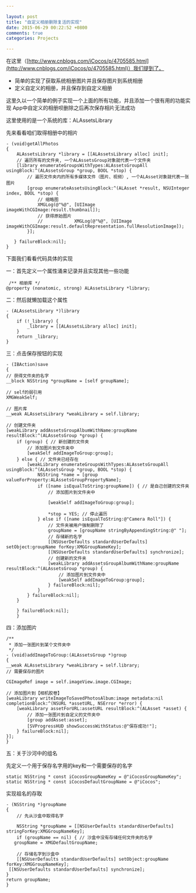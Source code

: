 ```yaml
---

layout: post
title: "自定义相册删除复活的实现"
date: 2015-06-29 00:22:52 +0800
comments: true
categories: Projects

---
```




 
在这里（[http://www.cnblogs.com/iCocos/p/4705585.html](http://www.cnblogs.com/iCocos/p/4705585.html)）我们提到了。

* 简单的实现了获取系统相册图片并且保存图片到系统相册
* 定义自定义的相册，并且保存到自定义相册
 
这里久以一个简单的例子实现一个上面的所有功能，并且添加一个很有用的功能实现
App中自定义的相册呗删除之后再次保存相片无法成功
 
 
这里使用的是一个系统的库：ALAssetsLibrary
 


<!--more-->




先来看看咱们取得相册中的相片

	- (void)getAllPhotos
	{
	    ALAssetsLibrary *library = [[ALAssetsLibrary alloc] init];
	    // 遍历所有的文件夹, 一个ALAssetsGroup对象就代表一个文件夹
	    [library enumerateGroupsWithTypes:ALAssetsGroupAll usingBlock:^(ALAssetsGroup *group, BOOL *stop) {
	        // 遍历文件夹内的所有多媒体文件（图片、视频）, 一个ALAsset对象就代表一张图片
	        [group enumerateAssetsUsingBlock:^(ALAsset *result, NSUInteger index, BOOL *stop) {
	            // 缩略图
	            XMGLog(@"%@", [UIImage imageWithCGImage:result.thumbnail]);
	            // 获得原始图片
	            //            XMGLog(@"%@", [UIImage imageWithCGImage:result.defaultRepresentation.fullResolutionImage]);
	        }];
	       
	   } failureBlock:nil];
	}
 

下面我们看看代码具体的实现
 
一：首先定义一个属性涌来记录并且实现其他一些功能

	 /** 相册库 */
	@property (nonatomic, strong) ALAssetsLibrary *library;
 
二：然后就懒加载这个属性

	- (ALAssetsLibrary *)library
	{
	    if (!_library) {
	        _library = [[ALAssetsLibrary alloc] init];
	    }
	    return _library;
	}
 

三：点击保存按钮的实现
   
	- (IBAction)save
	{
    // 获得文件夹的名字
    __block NSString *groupName = [self groupName];
   
    // self的弱引用
    XMGWeakSelf;
   
    // 图片库
    __weak ALAssetsLibrary *weakLibrary = self.library;
   
    // 创建文件夹
    [weakLibrary addAssetsGroupAlbumWithName:groupName resultBlock:^(ALAssetsGroup *group) {
        if (group) { // 新创建的文件夹
            // 添加图片到文件夹中
            [weakSelf addImageToGroup:group];
        } else { // 文件夹已经存在
            [weakLibrary enumerateGroupsWithTypes:ALAssetsGroupAll usingBlock:^(ALAssetsGroup *group, BOOL *stop) {
                NSString *name = [group valueForProperty:ALAssetsGroupPropertyName];
                if ([name isEqualToString:groupName]) { // 是自己创建的文件夹
                    // 添加图片到文件夹中
					
					[weakSelf addImageToGroup:group];
                   
                    *stop = YES; // 停止遍历
                } else if ([name isEqualToString:@"Camera Roll"]) {
                    // 文件夹被用户强制删除了
                    groupName = [groupName stringByAppendingString:@" "];
                    // 存储新的名字
                    [[NSUserDefaults standardUserDefaults] setObject:groupName forKey:XMGGroupNameKey];
                    [[NSUserDefaults standardUserDefaults] synchronize];
                    // 创建新的文件夹
                    [weakLibrary addAssetsGroupAlbumWithName:groupName resultBlock:^(ALAssetsGroup *group) {
                        // 添加图片到文件夹中
                        [weakSelf addImageToGroup:group];
                    } failureBlock:nil];
                }
            } failureBlock:nil];
        }
	
		} failureBlock:nil];
		}

四：添加图片

	/**
	 * 添加一张图片到某个文件夹中
	 */
	- (void)addImageToGroup:(ALAssetsGroup *)group
	{
    __weak ALAssetsLibrary *weakLibrary = self.library;
    // 需要保存的图片
	
	CGImageRef image = self.imageView.image.CGImage;
   
    // 添加图片到【相机胶卷】
    [weakLibrary writeImageToSavedPhotosAlbum:image metadata:nil completionBlock:^(NSURL *assetURL, NSError *error) {
        [weakLibrary assetForURL:assetURL resultBlock:^(ALAsset *asset) {
            // 添加一张图片到自定义的文件夹中
            [group addAsset:asset];
            [SVProgressHUD showSuccessWithStatus:@"保存成功!"];
        } failureBlock:nil];
    }];
	}
 
五：关于沙河中的组名
 
先定义一个用于保存名字用的key和一个需要保存的名字

	static NSString * const iCocosGroupNameKey = @"iCocosGroupNameKey";
	static NSString * const iCocosDefaultGroupName = @"iCocos";
 
实现祖名的存取
	
	- (NSString *)groupName
	{
   		// 先从沙盒中取得名字
   		
		NSString *groupName = [[NSUserDefaults standardUserDefaults] stringForKey:XMGGroupNameKey];
		if (groupName == nil) { // 沙盒中没有存储任何文件夹的名字
       groupName = XMGDefaultGroupName;
      
  		// 存储名字到沙盒中
 		[[NSUserDefaults standardUserDefaults] setObject:groupName forKey:XMGGroupNameKey];
     [[NSUserDefaults standardUserDefaults] synchronize];
   	}
   	return groupName;
	}
 
